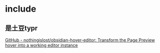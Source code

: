 # include
## 是土豆typr
[GitHub - nothingislost/obsidian-hover-editor: Transform the Page Preview hover into a working editor instance](https://github.com/nothingislost/obsidian-hover-editor)

